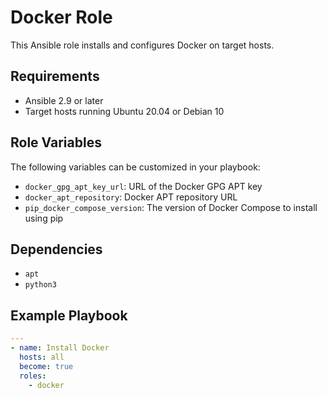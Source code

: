 # Docker Role

This Ansible role installs and configures Docker on target hosts.

## Requirements

- Ansible 2.9 or later
- Target hosts running Ubuntu 20.04 or Debian 10

## Role Variables

The following variables can be customized in your playbook:

- `docker_gpg_apt_key_url`: URL of the Docker GPG APT key
- `docker_apt_repository`: Docker APT repository URL
- `pip_docker_compose_version`:  The version of Docker Compose to install using
  pip

## Dependencies

- `apt`
- `python3`

## Example Playbook

```yaml
---
- name: Install Docker
  hosts: all
  become: true
  roles:
    - docker
```
